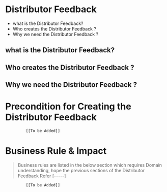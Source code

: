 # Distributor Feedback

* what is the Distributor Feedback?
* Who creates the Distributor Feedback ?
* Why we need the Distributor Feedback ? 



## what is the Distributor Feedback?

## Who creates the Distributor Feedback ?

## Why we need the Distributor Feedback ? 


# Precondition for Creating the Distributor Feedback




             [[To be Added]]
 




# Business Rule & Impact 

> Business rules are listed in the below section which requires Domain understanding, hope the previous sections of the Distributor Feedback Refer [-----]


             [[To be Added]]
 


